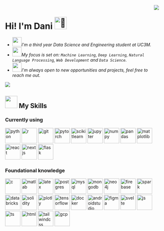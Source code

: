 <img align="right" src="https://visitor-badge.laobi.icu/badge?page_id=danielkwapien.danielkwapien" />


<h1 align="left">
  Hi! I'm Dani <img src="https://fonts.gstatic.com/s/e/notoemoji/latest/1f44b/512.gif" alt="👋" width="40">
</h1>

- <img src="https://media.giphy.com/media/v1.Y2lkPTc5MGI3NjExbGF1aWNlMTljOTY5cXM5ZHRjeWM2bHAyd2toOTNoOWpqbmhtY2ppNiZlcD12MV9pbnRlcm5hbF9naWZfYnlfaWQmY3Q9cw/MP4Za7rK3uOPIxIh27/giphy.gif" width="30" />*I'm a third year Data Science and Engineering student at UC3M.*
- <img src="https://media.giphy.com/media/v1.Y2lkPTc5MGI3NjExcTJ6c2tkZmhsZjNic2F5M2FwbDN4bWc2ZXF6OGs0b3B4NzR3MW9ubiZlcD12MV9pbnRlcm5hbF9naWZfYnlfaWQmY3Q9cw/jRYYF1r9ucXVncvaqd/giphy.gif" width="30" />*My focus is set on: `Machine Learning`, `Deep Learning`, `Natural Language Processing`, `Web Development` and `Data Science`.*
- <img src="https://media.giphy.com/media/v1.Y2lkPTc5MGI3NjExY3l1dHN5c3p0MmViNHF3YjFlNGMxdGJuNWdubXVjZ3VvYmdidW9wMCZlcD12MV9pbnRlcm5hbF9naWZfYnlfaWQmY3Q9cw/MZJrNkGVY7BGDH8GwU/giphy.gif" width="30" />*I'm always open to new opportunities and projects, feel free to reach me out.*

<div align="left">
  <a href="https://www.linkedin.com/in/daniel-kwapien/">
    <img src="https://img.shields.io/badge/LinkedIn-0077B5?style=for-the-badge&logo=linkedin&logoColor=white"/>
  </a>
</div>

<h2 align="justify" > <img src="https://media.giphy.com/media/v1.Y2lkPTc5MGI3NjExZXo2aG13NTl0eGduOXJma3Zzbnp0eDgzOWU4bHZicG50Nnk2cHR4dCZlcD12MV9pbnRlcm5hbF9naWZfYnlfaWQmY3Q9cw/WFZvB7VIXBgiz3oDXE/giphy.gif" width="40"/> My Skills </h2>

<h3> Currently using </h3>

<p align="left">
  <img src="https://user-images.githubusercontent.com/25181517/183423507-c056a6f9-1ba8-4312-a350-19bcbc5a8697.png" width="50" alt="python"/>
  <img src="https://cdn.jsdelivr.net/gh/devicons/devicon@latest/icons/r/r-plain.svg" width="50" alt="r"/>
  <img src="https://user-images.githubusercontent.com/25181517/192108372-f71d70ac-7ae6-4c0d-8395-51d8870c2ef0.png" width="50" alt="git"/>
  <img src="https://cdn.jsdelivr.net/gh/devicons/devicon@latest/icons/pytorch/pytorch-original.svg" width="50" alt="pytorch"/>
  <img src="https://cdn.jsdelivr.net/gh/devicons/devicon@latest/icons/scikitlearn/scikitlearn-original.svg" width="50" alt="scikitlearn" />
  <img src="https://cdn.jsdelivr.net/gh/devicons/devicon@latest/icons/jupyter/jupyter-original.svg" width="50" alt="jupyter"/>
  <img src="https://cdn.jsdelivr.net/gh/devicons/devicon@latest/icons/numpy/numpy-original.svg" width="50" alt="numpy"/>
  <img src="https://cdn.jsdelivr.net/gh/devicons/devicon@latest/icons/pandas/pandas-original.svg" width="50" alt="pandas"/>
  <img src="https://cdn.jsdelivr.net/gh/devicons/devicon@latest/icons/matplotlib/matplotlib-original.svg" width="50" alt="matplotlib"/>
  <img src="https://user-images.githubusercontent.com/25181517/183897015-94a058a6-b86e-4e42-a37f-bf92061753e5.png" width="50" alt="react"/>
  <img src="https://cdn.jsdelivr.net/gh/devicons/devicon@latest/icons/nextjs/nextjs-original.svg" width="50" alt="nextjs"/>
  <img src="https://cdn.jsdelivr.net/gh/devicons/devicon@latest/icons/flask/flask-original.svg" width="50" alt="flask"/>
  
</p>

<h3> Foundational knowledge </h3>

<p align="left">

  <img src="https://user-images.githubusercontent.com/25181517/192106070-46255bcf-65e6-4c6b-a296-bf8d0d8fb2a7.png" width="50" alt="c"/>
  <img src="https://cdn.jsdelivr.net/gh/devicons/devicon@latest/icons/matlab/matlab-original.svg" width="50" alt="matlab"/>
  <img src="https://cdn.jsdelivr.net/gh/devicons/devicon@latest/icons/latex/latex-original.svg" width="50" alt="latex"/>
  <img src="https://cdn.jsdelivr.net/gh/devicons/devicon@latest/icons/postgresql/postgresql-original.svg" width="50" alt="postgres" />
  <img src="https://cdn.jsdelivr.net/gh/devicons/devicon@latest/icons/mysql/mysql-original.svg" width="50" alt="mysql"/>
  <img src="https://cdn.jsdelivr.net/gh/devicons/devicon@latest/icons/mongodb/mongodb-original.svg" width="50" alt="mongodb"/>
  <img src="https://cdn.jsdelivr.net/gh/devicons/devicon@latest/icons/neo4j/neo4j-original.svg" width="50" alt="neo4j"/>
  <img src="https://user-images.githubusercontent.com/25181517/189716855-2c69ca7a-5149-4647-936d-780610911353.png" width="50" alt="firebase"/>
  <img src="https://cdn.jsdelivr.net/gh/devicons/devicon@latest/icons/apachespark/apachespark-original.svg" width="50" alt="spark"/>
  <img src="https://user-images.githubusercontent.com/25181517/197845567-86a09ca9-d96f-42c4-9ab1-8bce95ab000d.png" width="50" alt="databricks"/>
  <img src="https://cdn.jsdelivr.net/gh/devicons/devicon@latest/icons/solidity/solidity-original.svg" width="50" alt="solidity" />
  <img src="https://cdn.jsdelivr.net/gh/devicons/devicon@latest/icons/plotly/plotly-original.svg" width="50" alt="plotly"/>
  <img src="https://cdn.jsdelivr.net/gh/devicons/devicon@latest/icons/tensorflow/tensorflow-original.svg" width="50" alt="tensorflow"/>
  <img src="https://cdn.jsdelivr.net/gh/devicons/devicon@latest/icons/docker/docker-original.svg" width="50" alt="docker"/>
  <img src="https://user-images.githubusercontent.com/25181517/192108895-20dc3343-43e3-4a54-a90e-13a4abbc57b9.png" width="50" alt="androidstudio"/>
  <img src="https://user-images.githubusercontent.com/25181517/189715289-df3ee512-6eca-463f-a0f4-c10d94a06b2f.png" width="50" alt="figma"/>
  <img src="https://cdn.jsdelivr.net/gh/devicons/devicon@latest/icons/svelte/svelte-original.svg" width="50" alt="svelte" />
  <img src="https://user-images.githubusercontent.com/25181517/117447155-6a868a00-af3d-11eb-9cfe-245df15c9f3f.png" width="50" alt="js"/>
  <img src="https://cdn.jsdelivr.net/gh/devicons/devicon@latest/icons/typescript/typescript-original.svg" width="50" alt="ts"/>
  <img src="https://cdn.jsdelivr.net/gh/devicons/devicon@latest/icons/html5/html5-original.svg" width="50" alt="html" />
  <img src="https://user-images.githubusercontent.com/25181517/202896760-337261ed-ee92-4979-84c4-d4b829c7355d.png" width="50" alt="tailwindcss"/>
 
  
  
  <img src="https://user-images.githubusercontent.com/25181517/183911547-990692bc-8411-4878-99a0-43506cdb69cf.png" width="50" alt="gcp"/>
  
  
  
  
</p>


<!--
**danielkwapien/danielkwapien** is a ✨ _special_ ✨ repository because its `README.md` (this file) appears on your GitHub profile.

Here are some ideas to get you started:

- 🔭 I’m currently working on ...
- 🌱 I’m currently learning ...
- 👯 I’m looking to collaborate on ...
- 🤔 I’m looking for help with ...
- 💬 Ask me about ...
- 📫 How to reach me: ...
- 😄 Pronouns: ...
- ⚡ Fun fact: ...
-->
